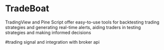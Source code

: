 # TradeBoat



TradingView and Pine Script offer easy-to-use tools for backtesting trading strategies and generating 
real-time alerts, aiding traders in testing strategies and making informed decisions





#trading signal and integration with broker api 
